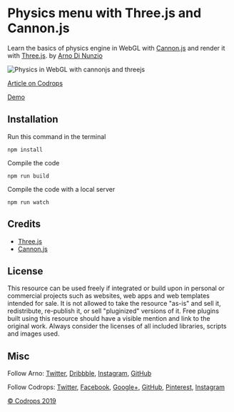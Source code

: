 # Physics menu with Three.js and Cannon.js

Learn the basics of physics engine in WebGL with [Cannon.js](https://github.com/schteppe/cannon.js) and render it with [Three.js](https://threejs.org/). by [Arno Di Nunzio](https://twitter.com/aqro)

![Physics in WebGL with cannonjs and threejs](https://tympanus.net/codrops/wp-content/uploads/2019/12/thumb-tutorial-physics-cannonjs.jpg)

[Article on Codrops](https://tympanus.net/codrops/?p=45191)

[Demo](http://tympanus.net/Development/.../)

## Installation
Run this command in the terminal
```
npm install
```

Compile the code
```
npm run build
```

Compile the code with a local server
```
npm run watch
```

## Credits

- [Three.js](https://threejs.org/)
- [Cannon.js](https://github.com/schteppe/cannon.js)

## License
This resource can be used freely if integrated or build upon in personal or commercial projects such as websites, web apps and web templates intended for sale. It is not allowed to take the resource "as-is" and sell it, redistribute, re-publish it, or sell "pluginized" versions of it. Free plugins built using this resource should have a visible mention and link to the original work. Always consider the licenses of all included libraries, scripts and images used.

## Misc

Follow Arno: [Twitter](https://twitter.com/aqro), [Dribbble](https://dribbble.com/Aqro), [Instagram](https://instagram.com/aqro/), [GitHub](https://github.com/Aqro)

Follow Codrops: [Twitter](http://www.twitter.com/codrops), [Facebook](http://www.facebook.com/codrops), [Google+](https://plus.google.com/101095823814290637419), [GitHub](https://github.com/codrops), [Pinterest](http://www.pinterest.com/codrops/), [Instagram](https://www.instagram.com/codropsss/)


[© Codrops 2019](http://www.codrops.com)





